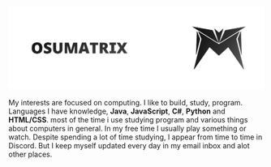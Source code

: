 ![Banner](https://github.com/oSumAtrIX/oSumAtrIX/blob/main/Banner.png?raw=true)

My interests are focused on computing. I like to build, study, program. Languages ​​I have knowledge, **Java**, **JavaScript**, **C#**, **Python** and **HTML/CSS**.
most of the time i use studying program and various things about computers in general. In my free time I usually play something or watch.
Despite spending a lot of time studying, I appear from time to time in Discord. But I keep myself updated every day in my email inbox and alot other places.